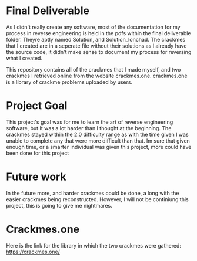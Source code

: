 # Final Deliverable
As I didn't really create any software, most of the documentation for my process in reverse engineering is held in the pdfs within the final deliverable folder. Theyre aptly named Solution, and Solution_Ionchad.
The crackmes that I created are in a seperate file without their solutions as I already have the source code, it didn't make sense to document my process for reversing what I created.

This repository contains all of the crackmes that I made myself, and two crackmes I retrieved online from the website crackmes.one. crackmes.one is a library of crackme problems uploaded by users. 

# Project Goal
This project's goal was for me to learn the art of reverse engineering software, but It was a lot harder than I thought at the beginning. The crackmes stayed within the 2.0 difficulty range as with the time given I was unable to complete any that were more difficult than that. Im sure that given enough time, or a smarter individual was given this project, more could have been done for this project

# Future work
In the future more, and harder crackmes could be done, a long with the easier crackmes being reconstructed. However, I will not be continiung this project, this is going to give me nightmares.

# Crackmes.one
Here is the link for the library in which the two crackmes were gathered: https://crackmes.one/
